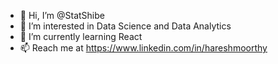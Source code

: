 - 👋 Hi, I’m @StatShibe
- 👀 I’m interested in Data Science and Data Analytics
- 🌱 I’m currently learning React
- 📫 Reach me at https://www.linkedin.com/in/hareshmoorthy

<!---
StatShibe/StatShibe is a ✨ special ✨ repository because its `README.md` (this file) appears on your GitHub profile.
You can click the Preview link to take a look at your changes.
--->
